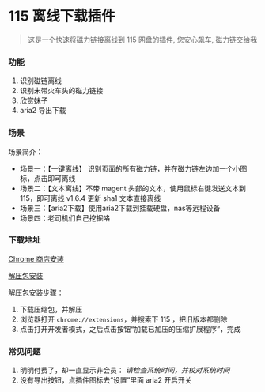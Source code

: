 # 115 离线下载插件

> 这是一个快速将磁力链接离线到 115 网盘的插件, 您安心飙车, 磁力链交给我

### 功能

1. 识别磁链离线
2. 识别未带火车头的磁力链接
3. 欣赏妹子
4. aria2 导出下载

### 场景

场景简介：

- 场景一：【一键离线】 识别页面的所有磁力链，并在磁力链左边加一个小图标，点击即可离线
- 场景二：【文本离线】不带 magent 头部的文本，使用鼠标右键发送文本到 115，即可离线  v1.6.4 更新 sha1 文本直接离线
- 场景三：【aria2下载】使用aria2下载到挂载硬盘，nas等远程设备
- 场景四：老司机们自己挖掘咯

### 下载地址

[Chrome 商店安装](https://chrome.google.com/webstore/detail/jgcpgphpmecnbepkigkioamkdiallnai)

[解压包安装](https://github.com/bluebabes/115/releases)

解压包安装步骤：

1. 下载压缩包，并解压
2. 浏览器打开 `chrome://extensions`，并搜索下 115 ，把旧版本都删除
3. 点击打开开发者模式，之后点击按钮“加载已加压的压缩扩展程序”，完成


### 常见问题

1. 明明付费了，却一直显示非会员： *请检查系统时间，并校对系统时间*
2. 没有导出按钮，点插件图标去“设置”里面 aria2 开启开关

